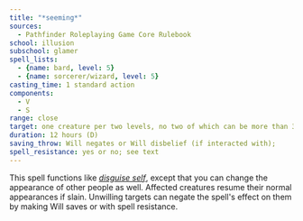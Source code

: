 ```yaml
---
title: "*seeming*"
sources:
  - Pathfinder Roleplaying Game Core Rulebook
school: illusion
subschool: glamer
spell_lists:
  - {name: bard, level: 5}
  - {name: sorcerer/wizard, level: 5}
casting_time: 1 standard action
components:
  - V
  - S
range: close
target: one creature per two levels, no two of which can be more than 30 ft. apart
duration: 12 hours (D)
saving_throw: Will negates or Will disbelief (if interacted with);
spell_resistance: yes or no; see text
---
```


This spell functions like [*disguise self*](/spells/disguise-self/), except that you can change the appearance of other people as well. Affected creatures resume their normal appearances if slain. Unwilling targets can negate the spell's effect on them by making Will saves or with spell resistance.

